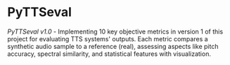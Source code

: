 # PyTTSeval
*PyTTSeval v1.0* - Implementing 10 key objective metrics in version 1 of this project for evaluating TTS systems' outputs. Each metric compares a synthetic audio sample to a reference (real), assessing aspects like pitch accuracy, spectral similarity, and statistical features with visualization. 
